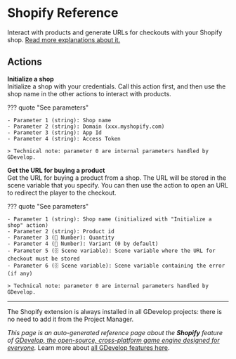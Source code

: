 # Shopify Reference

Interact with products and generate URLs for checkouts with your Shopify shop. [Read more explanations about it.](/gdevelop5/all-features/shopify)

## Actions

**Initialize a shop**  
Initialize a shop with your credentials. Call this action first, and then use the shop name in the other actions to interact with products.

??? quote "See parameters"

    - Parameter 1 (string): Shop name
    - Parameter 2 (string): Domain (xxx.myshopify.com)
    - Parameter 3 (string): App Id
    - Parameter 4 (string): Access Token

    > Technical note: parameter 0 are internal parameters handled by GDevelop.

**Get the URL for buying a product**  
Get the URL for buying a product from a shop. The URL will be stored in the scene variable that you specify. You can then use the action to open an URL to redirect the player to the checkout.

??? quote "See parameters"

    - Parameter 1 (string): Shop name (initialized with "Initialize a shop" action)
    - Parameter 2 (string): Product id
    - Parameter 3 (🔢 Number): Quantity
    - Parameter 4 (🔢 Number): Variant (0 by default)
    - Parameter 5 (🗄️ Scene variable): Scene variable where the URL for checkout must be stored
    - Parameter 6 (🗄️ Scene variable): Scene variable containing the error (if any)

    > Technical note: parameter 0 are internal parameters handled by GDevelop.





---

The Shopify extension is always installed in all GDevelop projects: there is no need to add it from the Project Manager.

*This page is an auto-generated reference page about the **Shopify** feature of [GDevelop, the open-source, cross-platform game engine designed for everyone](https://gdevelop.io/).* Learn more about [all GDevelop features here](/gdevelop5/all-features).